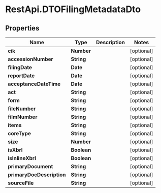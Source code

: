 # RestApi.DTOFilingMetadataDto

## Properties

Name | Type | Description | Notes
------------ | ------------- | ------------- | -------------
**cik** | **Number** |  | [optional] 
**accessionNumber** | **String** |  | [optional] 
**filingDate** | **Date** |  | [optional] 
**reportDate** | **Date** |  | [optional] 
**acceptanceDateTime** | **Date** |  | [optional] 
**act** | **String** |  | [optional] 
**form** | **String** |  | [optional] 
**fileNumber** | **String** |  | [optional] 
**filmNumber** | **String** |  | [optional] 
**items** | **String** |  | [optional] 
**coreType** | **String** |  | [optional] 
**size** | **Number** |  | [optional] 
**isXbrl** | **Boolean** |  | [optional] 
**isInlineXbrl** | **Boolean** |  | [optional] 
**primaryDocument** | **String** |  | [optional] 
**primaryDocDescription** | **String** |  | [optional] 
**sourceFile** | **String** |  | [optional] 


